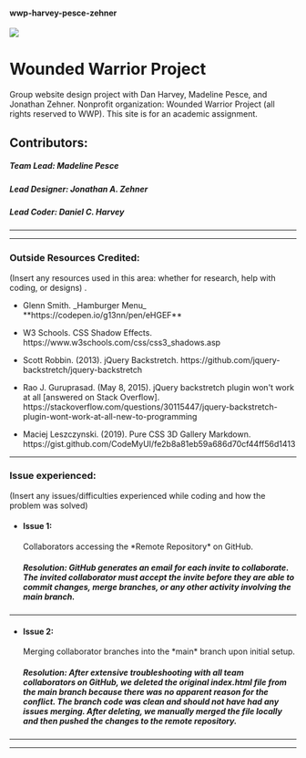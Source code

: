 #### wwp-harvey-pesce-zehner

<img src="images/cel-mn-drk-wht.png" />

# Wounded Warrior Project

Group website design project with Dan Harvey, Madeline Pesce, and Jonathan Zehner. Nonprofit organization: Wounded Warrior Project (all rights reserved to WWP). This site is for an academic assignment.

## Contributors:

##### Team Lead: Madeline Pesce

##### Lead Designer: Jonathan A. Zehner

##### Lead Coder: Daniel C. Harvey

---

---

### Outside Resources Credited:

(Insert any resources used in this area: whether for research, help with coding, or designs) .

- <p>Glenn Smith. _Hamburger Menu_  **https://codepen.io/g13nn/pen/eHGEF**

- <p>W3 Schools. CSS Shadow Effects. https://www.w3schools.com/css/css3_shadows.asp

- <p>Scott Robbin. (2013). jQuery Backstretch. https://github.com/jquery-backstretch/jquery-backstretch

- <p>Rao J. Guruprasad. (May 8, 2015). jQuery backstretch plugin won't work at all [answered on Stack Overflow]. https://stackoverflow.com/questions/30115447/jquery-backstretch-plugin-wont-work-at-all-new-to-programming

- <p>Maciej Leszczynski. (2019). Pure CSS 3D Gallery Markdown. https://gist.github.com/CodeMyUI/fe2b8a81eb59a686d70cf44ff56d1413

---

### Issue experienced:

(Insert any issues/difficulties experienced while coding and how the problem was solved)

- #### Issue 1:

   <p> Collaborators accessing the *Remote Repository* on GitHub.

  ##### Resolution: GitHub generates an email for each invite to collaborate. The invited collaborator must accept the invite before they are able to commit changes, merge branches, or any other activity involving the main branch.

---

- #### Issue 2:

   <p> Merging collaborator branches into the *main* branch upon initial setup.

  ##### Resolution: After extensive troubleshooting with all team collaborators on GitHub, we deleted the original index.html file from the main branch because there was no apparent reason for the conflict. The branch code was clean and should not have had any issues merging. After deleting, we manually merged the file locally and then pushed the changes to the remote repository.

---

---

